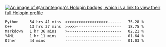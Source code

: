 [![An image of @arlantengga's Holopin badges, which is a link to view their full Holopin profile](https://holopin.me/arlantengga)](https://holopin.io/@arlantengga)
<!--START_SECTION:waka-->

```txt
Python     54 hrs 41 mins  >>>>>>>>>>>>>>>>>>>------   75.28 %
C++        13 hrs 37 mins  >>>>>--------------------   18.75 %
Markdown   1 hr 36 mins    >------------------------   02.21 %
YAML       1 hr 11 mins    -------------------------   01.64 %
Other      44 mins         -------------------------   01.03 %
```

<!--END_SECTION:waka-->


